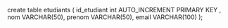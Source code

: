 create table etudiants (
    id_etudiant int AUTO_INCREMENT PRIMARY KEY ,
    nom VARCHAR(50),
    prenom VARCHAR(50),
    email VARCHAR(100)
    );
